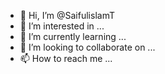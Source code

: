 - 👋 Hi, I’m @SaifulislamT
- 👀 I’m interested in ...
- 🌱 I’m currently learning ...
- 💞️ I’m looking to collaborate on ...
- 📫 How to reach me ...

<!---
SaifulislamT/SaifulislamT is a ✨ special ✨ repository because its `README.md` (this file) appears on your GitHub profile.
You can click the Preview link to take a look at your changes.
--->
